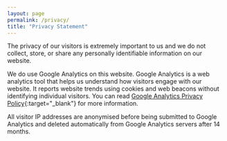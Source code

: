```yaml
---
layout: page
permalink: /privacy/
title: "Privacy Statement"
---
```


The privacy of our visitors is extremely important to us and we do not collect, store, or share any personally identifiable information on our website.

We do use Google Analytics on this website. Google Analytics is a web analytics tool that helps us understand how visitors engage with our website. It reports website trends using cookies and web beacons without identifying individual visitors. You can read [Google Analytics Privacy Policy](){:target="_blank"} for more information.

All visitor IP addresses are anonymised before being submitted to Google Analytics and deleted automatically from Google Analytics servers after 14 months.



